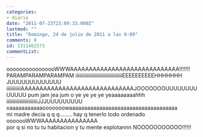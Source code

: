 ```yaml
---
categories:
- diario
date: "2011-07-23T23:09:33.000Z"
lastmod: ""
title: "Domingo, 24 de julio de 2011 a las 0:09"
comments: 0
id: 1311462573
commentList:
---
```


oooooooooooooooWWWAAAAAAAAAAAAAAAAAAAAAAAAAAAAA!!!!!!!  
PARAMPARAMPARAMPAM          iiiiiiiiiiiiiiiiiiiiiiiiiiiiiiiiiiiiEEEEEEEEEEHHHHHHH   JUUUUUUUUUUUUU      iiiiiiiiiiiAAAAAAAAAAAAAAAAAAAAAAAAAAAAAAJOOOOOOOUUUUUUUUUUUUU pum jam jea jum o ye ye ye ye yeaaaaaaaahhh iiiiiiiiiiiiiiiiiiiiiiiiJJJUUUUUUUUU xaaaaaaaaaaaooooooowaaaaaaaaaaaaaaaaaaaaaaaaaaaaaaaaaaaa  
mi madre decia q q q........    hay q tenerlo todo ordenado ooooooWWWAAAAAAAAAAAAAAA  
por q si no tu tu habitacion y tu mente explotannn NOOOOOOOOOOO!!!!!!
